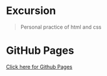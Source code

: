 # Excursion
> Personal practice of html and css

# GitHub Pages
[Click here for Github Pages](https://steven8801.github.io/excursion/)
